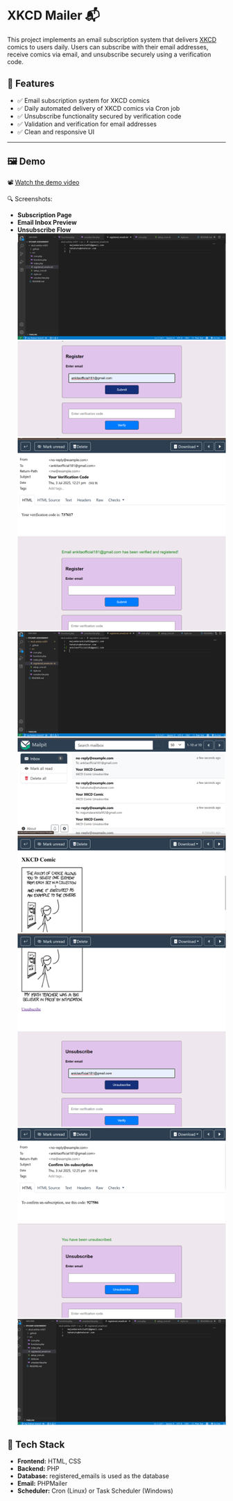 # XKCD Mailer 📬

This project implements an email subscription system that delivers [XKCD](https://xkcd.com/) comics to users daily. Users can subscribe with their email addresses, receive comics via email, and unsubscribe securely using a verification code.

## 🔧 Features

- ✅ Email subscription system for XKCD comics
- ✅ Daily automated delivery of XKCD comics via Cron job
- ✅ Unsubscribe functionality secured by verification code
- ✅ Validation and verification for email addresses
- ✅ Clean and responsive UI

---

## 🖼️ Demo

📽️ [Watch the demo video](https://drive.google.com/file/d/1HjlqThzp6KRdG5qp64RKrf82yrKiUVRF/view?usp=sharing)


🔍 Screenshots:
- **Subscription Page**
- **Email Inbox Preview**  
- **Unsubscribe Flow**
    ![](./assets/1.png)
    ![](./assets/Screenshot%202025-07-03%20122135.png)
    ![](./assets/Screenshot%202025-07-03%20122246.png)
    ![](./assets/Screenshot%202025-07-03%20122332.png)
    ![](./assets/Screenshot%202025-07-03%20122406.png)
    ![](./assets/Screenshot%202025-07-03%20122459.png)
    ![](./assets/Screenshot%202025-07-03%20122519.png)
    ![](./assets/Screenshot%202025-07-03%20122532.png)
    ![](./assets/Screenshot%202025-07-03%20122551.png)
    ![](./assets/Screenshot%202025-07-03%20122607.png)
    ![](./assets/Screenshot%202025-07-03%20122629.png)
    ![](./assets/Screenshot%202025-07-03%20122655.png)
 


## 🧰 Tech Stack

- **Frontend:** HTML, CSS
- **Backend:** PHP
- **Database:** registered_emails is used as the database
- **Email:** PHPMailer
- **Scheduler:** Cron (Linux) or Task Scheduler (Windows)



